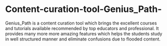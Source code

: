 # Content-curation-tool-Genius_Path-
Genius_Path is a content curation tool which brings the excellent courses and tutorials available recommended by top educators and professional. It provides many more more amazing features which helps the students study in well structured manner and eliminate confusions due to flooded content.  
